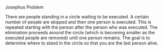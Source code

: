 Josephus Problem

There are people standing in a circle waiting to be executed. A certain number of people are skipped
and then one person is executed. This is repeated starting with the person after the person who was
executed. The elimination proceeds around the circle (which is becoming smaller as the executed
people are removed) until one person remains.
The goal is to determine where to stand in the circle so that you are the last person alive.
